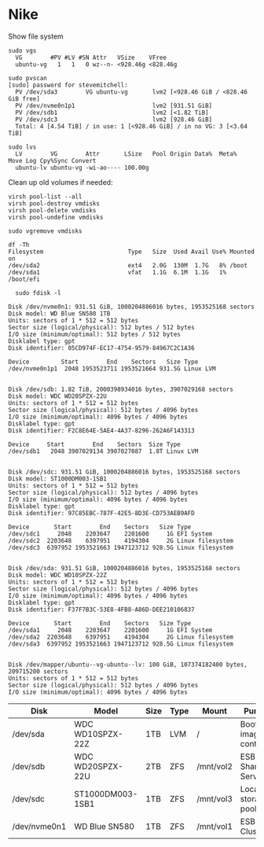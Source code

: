 # Nike

Show file system

```shell
sudo vgs
  VG        #PV #LV #SN Attr   VSize    VFree
  ubuntu-vg   1   1   0 wz--n- <928.46g <828.46g
  
sudo pvscan
[sudo] password for stevemitchell:
  PV /dev/sda3        VG ubuntu-vg       lvm2 [<928.46 GiB / <828.46 GiB free]
  PV /dev/nvme0n1p1                      lvm2 [931.51 GiB]
  PV /dev/sdb1                           lvm2 [<1.82 TiB]
  PV /dev/sdc3                           lvm2 [928.46 GiB]
  Total: 4 [4.54 TiB] / in use: 1 [<928.46 GiB] / in no VG: 3 [<3.64 TiB]
  
sudo lvs
  LV        VG        Attr       LSize   Pool Origin Data%  Meta%  Move Log Cpy%Sync Convert
  ubuntu-lv ubuntu-vg -wi-ao---- 100.00g
```

Clean up old volumes if needed:
```shell
virsh pool-list --all
virsh pool-destroy vmdisks
virsh pool-delete vmdisks
virsh pool-undefine vmdisks

sudo vgremove vmdisks
```
```shell
df -Th
Filesystem                        Type   Size  Used Avail Use% Mounted on
/dev/sda2                         ext4   2.0G  130M  1.7G   8% /boot
/dev/sda1                         vfat   1.1G  6.1M  1.1G   1% /boot/efi
```

```shell
  sudo fdisk -l

Disk /dev/nvme0n1: 931.51 GiB, 1000204886016 bytes, 1953525168 sectors
Disk model: WD Blue SN580 1TB
Units: sectors of 1 * 512 = 512 bytes
Sector size (logical/physical): 512 bytes / 512 bytes
I/O size (minimum/optimal): 512 bytes / 512 bytes
Disklabel type: gpt
Disk identifier: 05CD974F-EC17-4754-9579-84967C2C1A36

Device         Start        End    Sectors   Size Type
/dev/nvme0n1p1  2048 1953523711 1953521664 931.5G Linux LVM


Disk /dev/sdb: 1.82 TiB, 2000398934016 bytes, 3907029168 sectors
Disk model: WDC WD20SPZX-22U
Units: sectors of 1 * 512 = 512 bytes
Sector size (logical/physical): 512 bytes / 4096 bytes
I/O size (minimum/optimal): 4096 bytes / 4096 bytes
Disklabel type: gpt
Disk identifier: F2C8E64E-5AE4-4A37-8296-262A6F143313

Device     Start        End    Sectors  Size Type
/dev/sdb1   2048 3907029134 3907027087  1.8T Linux LVM


Disk /dev/sdc: 931.51 GiB, 1000204886016 bytes, 1953525168 sectors
Disk model: ST1000DM003-1SB1
Units: sectors of 1 * 512 = 512 bytes
Sector size (logical/physical): 512 bytes / 4096 bytes
I/O size (minimum/optimal): 4096 bytes / 4096 bytes
Disklabel type: gpt
Disk identifier: 97C85EBC-787F-42E5-8D3E-CD753AEB9AFD

Device       Start        End    Sectors   Size Type
/dev/sdc1     2048    2203647    2201600     1G EFI System
/dev/sdc2  2203648    6397951    4194304     2G Linux filesystem
/dev/sdc3  6397952 1953521663 1947123712 928.5G Linux filesystem


Disk /dev/sda: 931.51 GiB, 1000204886016 bytes, 1953525168 sectors
Disk model: WDC WD10SPZX-22Z
Units: sectors of 1 * 512 = 512 bytes
Sector size (logical/physical): 512 bytes / 4096 bytes
I/O size (minimum/optimal): 4096 bytes / 4096 bytes
Disklabel type: gpt
Disk identifier: F37F7B3C-53E8-4FB8-A86D-DEE210106837

Device       Start        End    Sectors   Size Type
/dev/sda1     2048    2203647    2201600     1G EFI System
/dev/sda2  2203648    6397951    4194304     2G Linux filesystem
/dev/sda3  6397952 1953521663 1947123712 928.5G Linux filesystem


Disk /dev/mapper/ubuntu--vg-ubuntu--lv: 100 GiB, 107374182400 bytes, 209715200 sectors
Units: sectors of 1 * 512 = 512 bytes
Sector size (logical/physical): 512 bytes / 4096 bytes
I/O size (minimum/optimal): 4096 bytes / 4096 bytes
```


| Disk         | Model            | Size | Type | Mount     | Purpose                  |
|--------------|------------------|------|------|-----------|--------------------------|
| /dev/sda     | WDC WD10SPZX-22Z | 1TB  | LVM  | /         | Boot, images, containers |
| /dev/sdb     | WDC WD20SPZX-22U | 2TB  | ZFS  | /mnt/vol2 | ESB - Shared Services    |
| /dev/sdc     | ST1000DM003-1SB1 | 1TB  | ZFS  | /mnt/vol3 | Local storage pool       |
| /dev/nvme0n1 | WD Blue SN580    | 1TB  | ZFS  | /mnt/vol1 | ESB - Dev Cluster        |
